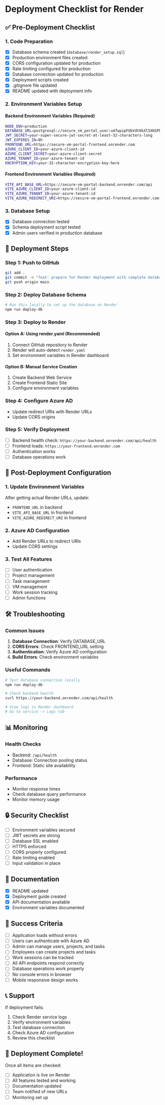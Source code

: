 # Deployment Checklist for Render

## ✅ Pre-Deployment Checklist

### 1. Code Preparation
- [x] Database schema created (`database/render_setup.sql`)
- [x] Production environment files created
- [x] CORS configuration updated for production
- [x] Rate limiting configured for production
- [x] Database connection updated for production
- [x] Deployment scripts created
- [x] .gitignore file updated
- [x] README updated with deployment info

### 2. Environment Variables Setup

#### Backend Environment Variables (Required)
```bash
NODE_ENV=production
DATABASE_URL=postgresql://secure_vm_portal_user:u4fwpipFUbVdt6kXl5XKGPhdEg8AWipU@dpg-d1pdmejipnbc73fuqtk0-a.oregon-postgres.render.com/secure_vm_portal_s3ww
JWT_SECRET=your-super-secure-jwt-secret-at-least-32-characters-long
JWT_EXPIRES_IN=8h
FRONTEND_URL=https://secure-vm-portal-frontend.onrender.com
AZURE_CLIENT_ID=your-azure-client-id
AZURE_CLIENT_SECRET=your-azure-client-secret
AZURE_TENANT_ID=your-azure-tenant-id
ENCRYPTION_KEY=your-32-character-encryption-key-here
```

#### Frontend Environment Variables (Required)
```bash
VITE_API_BASE_URL=https://secure-vm-portal-backend.onrender.com/api
VITE_AZURE_CLIENT_ID=your-azure-client-id
VITE_AZURE_TENANT_ID=your-azure-tenant-id
VITE_AZURE_REDIRECT_URI=https://secure-vm-portal-frontend.onrender.com
```

### 3. Database Setup
- [x] Database connection tested
- [x] Schema deployment script tested
- [x] Admin users verified in production database

## 🚀 Deployment Steps

### Step 1: Push to GitHub
```bash
git add .
git commit -m "feat: prepare for Render deployment with complete database schema and production config"
git push origin main
```

### Step 2: Deploy Database Schema
```bash
# Run this locally to set up the database on Render
npm run deploy-db
```

### Step 3: Deploy to Render

#### Option A: Using render.yaml (Recommended)
1. Connect GitHub repository to Render
2. Render will auto-detect `render.yaml`
3. Set environment variables in Render dashboard

#### Option B: Manual Service Creation
1. Create Backend Web Service
2. Create Frontend Static Site
3. Configure environment variables

### Step 4: Configure Azure AD
- Update redirect URIs with Render URLs
- Update CORS origins

### Step 5: Verify Deployment
- [ ] Backend health check: `https://your-backend.onrender.com/api/health`
- [ ] Frontend loads: `https://your-frontend.onrender.com`
- [ ] Authentication works
- [ ] Database operations work

## 🔧 Post-Deployment Configuration

### 1. Update Environment Variables
After getting actual Render URLs, update:
- `FRONTEND_URL` in backend
- `VITE_API_BASE_URL` in frontend
- `VITE_AZURE_REDIRECT_URI` in frontend

### 2. Azure AD Configuration
- Add Render URLs to redirect URIs
- Update CORS settings

### 3. Test All Features
- [ ] User authentication
- [ ] Project management
- [ ] Task management
- [ ] VM management
- [ ] Work session tracking
- [ ] Admin functions

## 🛠️ Troubleshooting

### Common Issues
1. **Database Connection**: Verify DATABASE_URL
2. **CORS Errors**: Check FRONTEND_URL setting
3. **Authentication**: Verify Azure AD configuration
4. **Build Errors**: Check environment variables

### Useful Commands
```bash
# Test database connection locally
npm run deploy-db

# Check backend health
curl https://your-backend.onrender.com/api/health

# View logs in Render dashboard
# Go to service -> Logs tab
```

## 📊 Monitoring

### Health Checks
- Backend: `/api/health`
- Database: Connection pooling status
- Frontend: Static site availability

### Performance
- Monitor response times
- Check database query performance
- Monitor memory usage

## 🔒 Security Checklist

- [ ] Environment variables secured
- [ ] JWT secrets are strong
- [ ] Database SSL enabled
- [ ] HTTPS enforced
- [ ] CORS properly configured
- [ ] Rate limiting enabled
- [ ] Input validation in place

## 📝 Documentation

- [x] README updated
- [x] Deployment guide created
- [x] API documentation available
- [x] Environment variables documented

## 🎯 Success Criteria

- [ ] Application loads without errors
- [ ] Users can authenticate with Azure AD
- [ ] Admin can manage users, projects, and tasks
- [ ] Employees can create projects and tasks
- [ ] Work sessions can be tracked
- [ ] All API endpoints respond correctly
- [ ] Database operations work properly
- [ ] No console errors in browser
- [ ] Mobile responsive design works

## 📞 Support

If deployment fails:
1. Check Render service logs
2. Verify environment variables
3. Test database connection
4. Check Azure AD configuration
5. Review this checklist

## 🎉 Deployment Complete!

Once all items are checked:
- [ ] Application is live on Render
- [ ] All features tested and working
- [ ] Documentation updated
- [ ] Team notified of new URLs
- [ ] Monitoring set up
